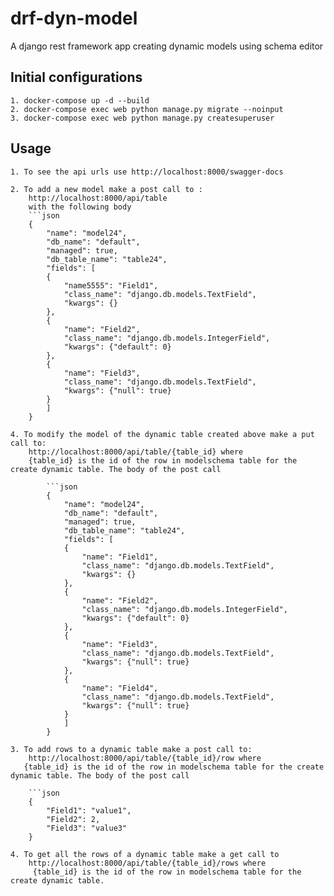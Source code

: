 # drf-dyn-model
A django rest framework app creating dynamic models using schema editor


## Initial configurations
    1. docker-compose up -d --build
    2. docker-compose exec web python manage.py migrate --noinput
    3. docker-compose exec web python manage.py createsuperuser

## Usage

    1. To see the api urls use http://localhost:8000/swagger-docs

    2. To add a new model make a post call to : 
        http://localhost:8000/api/table
        with the following body
        ```json
        {
            "name": "model24",
            "db_name": "default",
            "managed": true,
            "db_table_name": "table24",
            "fields": [
            {
                "name5555": "Field1",
                "class_name": "django.db.models.TextField",
                "kwargs": {}
            },
            {
                "name": "Field2",
                "class_name": "django.db.models.IntegerField",
                "kwargs": {"default": 0}
            },
            {
                "name": "Field3",
                "class_name": "django.db.models.TextField",
                "kwargs": {"null": true}
            }
            ]
        }

    4. To modify the model of the dynamic table created above make a put call to: 
        http://localhost:8000/api/table/{table_id} where
        {table_id} is the id of the row in modelschema table for the create dynamic table. The body of the post call
            
            ```json
            {
                "name": "model24",
                "db_name": "default",
                "managed": true,
                "db_table_name": "table24",
                "fields": [
                {
                    "name": "Field1",
                    "class_name": "django.db.models.TextField",
                    "kwargs": {}
                },
                {
                    "name": "Field2",
                    "class_name": "django.db.models.IntegerField",
                    "kwargs": {"default": 0}
                },
                {
                    "name": "Field3",
                    "class_name": "django.db.models.TextField",
                    "kwargs": {"null": true}
                },
                {
                    "name": "Field4",
                    "class_name": "django.db.models.TextField",
                    "kwargs": {"null": true}
                }
                ]
            }

    3. To add rows to a dynamic table make a post call to: 
        http://localhost:8000/api/table/{table_id}/row where
       {table_id} is the id of the row in modelschema table for the create dynamic table. The body of the post call
        
        ```json
        {
            "Field1": "value1",
            "Field2": 2,
            "Field3": "value3"
        }

    4. To get all the rows of a dynamic table make a get call to
        http://localhost:8000/api/table/{table_id}/rows where
         {table_id} is the id of the row in modelschema table for the create dynamic table.
    
```bash
